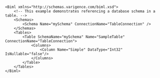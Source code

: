 	<Biml xmlns="http://schemas.varigence.com/biml.xsd">	    <!-- This example demonstrates referencing a database schema in a table. -->	    <Schemas>	        <Schema Name="mySchema" ConnectionName="TableConnection" />	    </Schemas>	    <Tables>	        <Table SchemaName="mySchema" Name="SampleTable" ConnectionName="TableConnection">	            <Columns>	                <Column Name="Simple" DataType="Int32" IsNullable="false"/>	            </Columns>	        </Table>	    </Tables>	</Biml>
